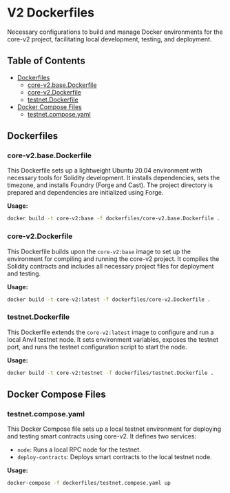 # V2 Dockerfiles

Necessary configurations to build and manage Docker environments for the core-v2 project, facilitating local development, testing, and deployment.

## Table of Contents

- [Dockerfiles](#dockerfiles)
  - [core-v2.base.Dockerfile](#core-v2basedockerfile)
  - [core-v2.Dockerfile](#core-v2dockerfile)
  - [testnet.Dockerfile](#testnetdockerfile)
- [Docker Compose Files](#docker-compose-files)
  - [testnet.compose.yaml](#testnetcomposeyaml)

## Dockerfiles

### core-v2.base.Dockerfile

This Dockerfile sets up a lightweight Ubuntu 20.04 environment with necessary tools for Solidity development. It installs dependencies, sets the timezone, and installs Foundry (Forge and Cast). The project directory is prepared and dependencies are initialized using Forge.

**Usage:**
```bash
docker build -t core-v2:base -f dockerfiles/core-v2.base.Dockerfile .
```

### core-v2.Dockerfile

This Dockerfile builds upon the `core-v2:base` image to set up the environment for compiling and running the core-v2 project. It compiles the Solidity contracts and includes all necessary project files for deployment and testing.

**Usage:**
```bash
docker build -t core-v2:latest -f dockerfiles/core-v2.Dockerfile .
```

### testnet.Dockerfile

This Dockerfile extends the `core-v2:latest` image to configure and run a local Anvil testnet node. It sets environment variables, exposes the testnet port, and runs the testnet configuration script to start the node.

**Usage:**
```bash
docker build -t core-v2:testnet -f dockerfiles/testnet.Dockerfile .
```

## Docker Compose Files

### testnet.compose.yaml

This Docker Compose file sets up a local testnet environment for deploying and testing smart contracts using core-v2. It defines two services:
- `node`: Runs a local RPC node for the testnet.
- `deploy-contracts`: Deploys smart contracts to the local testnet node.

**Usage:**
```bash
docker-compose -f dockerfiles/testnet.compose.yaml up
```